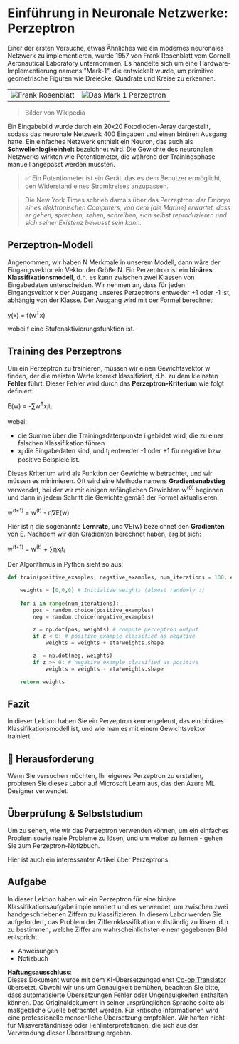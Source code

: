 <!--
CO_OP_TRANSLATOR_METADATA:
{
  "original_hash": "59021c5f419d3feda19075910a74280a",
  "translation_date": "2025-05-20T02:29:53+00:00",
  "source_file": "15-rag-and-vector-databases/data/perceptron.md",
  "language_code": "de"
}
-->
# Einführung in Neuronale Netzwerke: Perzeptron

Einer der ersten Versuche, etwas Ähnliches wie ein modernes neuronales Netzwerk zu implementieren, wurde 1957 von Frank Rosenblatt vom Cornell Aeronautical Laboratory unternommen. Es handelte sich um eine Hardware-Implementierung namens "Mark-1", die entwickelt wurde, um primitive geometrische Figuren wie Dreiecke, Quadrate und Kreise zu erkennen.

|      |      |
|--------------|-----------|
|<img src='images/Rosenblatt-wikipedia.jpg' alt='Frank Rosenblatt'/> | <img src='images/Mark_I_perceptron_wikipedia.jpg' alt='Das Mark 1 Perzeptron' />|

> Bilder von Wikipedia

Ein Eingabebild wurde durch ein 20x20 Fotodioden-Array dargestellt, sodass das neuronale Netzwerk 400 Eingaben und einen binären Ausgang hatte. Ein einfaches Netzwerk enthielt ein Neuron, das auch als **Schwellenlogikeinheit** bezeichnet wird. Die Gewichte des neuronalen Netzwerks wirkten wie Potentiometer, die während der Trainingsphase manuell angepasst werden mussten.

> ✅ Ein Potentiometer ist ein Gerät, das es dem Benutzer ermöglicht, den Widerstand eines Stromkreises anzupassen.

> Die New York Times schrieb damals über das Perzeptron: *der Embryo eines elektronischen Computers, von dem [die Marine] erwartet, dass er gehen, sprechen, sehen, schreiben, sich selbst reproduzieren und sich seiner Existenz bewusst sein kann.*

## Perzeptron-Modell

Angenommen, wir haben N Merkmale in unserem Modell, dann wäre der Eingangsvektor ein Vektor der Größe N. Ein Perzeptron ist ein **binäres Klassifikationsmodell**, d.h. es kann zwischen zwei Klassen von Eingabedaten unterscheiden. Wir nehmen an, dass für jeden Eingangsvektor x der Ausgang unseres Perzeptrons entweder +1 oder -1 ist, abhängig von der Klasse. Der Ausgang wird mit der Formel berechnet:

y(x) = f(w<sup>T</sup>x)

wobei f eine Stufenaktivierungsfunktion ist.

## Training des Perzeptrons

Um ein Perzeptron zu trainieren, müssen wir einen Gewichtsvektor w finden, der die meisten Werte korrekt klassifiziert, d.h. zu dem kleinsten **Fehler** führt. Dieser Fehler wird durch das **Perzeptron-Kriterium** wie folgt definiert:

E(w) = -∑w<sup>T</sup>x<sub>i</sub>t<sub>i</sub>

wobei:

* die Summe über die Trainingsdatenpunkte i gebildet wird, die zu einer falschen Klassifikation führen
* x<sub>i</sub> die Eingabedaten sind, und t<sub>i</sub> entweder -1 oder +1 für negative bzw. positive Beispiele ist.

Dieses Kriterium wird als Funktion der Gewichte w betrachtet, und wir müssen es minimieren. Oft wird eine Methode namens **Gradientenabstieg** verwendet, bei der wir mit einigen anfänglichen Gewichten w<sup>(0)</sup> beginnen und dann in jedem Schritt die Gewichte gemäß der Formel aktualisieren:

w<sup>(t+1)</sup> = w<sup>(t)</sup> - η∇E(w)

Hier ist η die sogenannte **Lernrate**, und ∇E(w) bezeichnet den **Gradienten** von E. Nachdem wir den Gradienten berechnet haben, ergibt sich:

w<sup>(t+1)</sup> = w<sup>(t)</sup> + ∑ηx<sub>i</sub>t<sub>i</sub>

Der Algorithmus in Python sieht so aus:

```python
def train(positive_examples, negative_examples, num_iterations = 100, eta = 1):

    weights = [0,0,0] # Initialize weights (almost randomly :)
        
    for i in range(num_iterations):
        pos = random.choice(positive_examples)
        neg = random.choice(negative_examples)

        z = np.dot(pos, weights) # compute perceptron output
        if z < 0: # positive example classified as negative
            weights = weights + eta*weights.shape

        z  = np.dot(neg, weights)
        if z >= 0: # negative example classified as positive
            weights = weights - eta*weights.shape

    return weights
```

## Fazit

In dieser Lektion haben Sie ein Perzeptron kennengelernt, das ein binäres Klassifikationsmodell ist, und wie man es mit einem Gewichtsvektor trainiert.

## 🚀 Herausforderung

Wenn Sie versuchen möchten, Ihr eigenes Perzeptron zu erstellen, probieren Sie dieses Labor auf Microsoft Learn aus, das den Azure ML Designer verwendet.

## Überprüfung & Selbststudium

Um zu sehen, wie wir das Perzeptron verwenden können, um ein einfaches Problem sowie reale Probleme zu lösen, und um weiter zu lernen - gehen Sie zum Perzeptron-Notizbuch.

Hier ist auch ein interessanter Artikel über Perzeptrons.

## Aufgabe

In dieser Lektion haben wir ein Perzeptron für eine binäre Klassifikationsaufgabe implementiert und es verwendet, um zwischen zwei handgeschriebenen Ziffern zu klassifizieren. In diesem Labor werden Sie aufgefordert, das Problem der Ziffernklassifikation vollständig zu lösen, d.h. zu bestimmen, welche Ziffer am wahrscheinlichsten einem gegebenen Bild entspricht.

* Anweisungen
* Notizbuch

**Haftungsausschluss**:  
Dieses Dokument wurde mit dem KI-Übersetzungsdienst [Co-op Translator](https://github.com/Azure/co-op-translator) übersetzt. Obwohl wir uns um Genauigkeit bemühen, beachten Sie bitte, dass automatisierte Übersetzungen Fehler oder Ungenauigkeiten enthalten können. Das Originaldokument in seiner ursprünglichen Sprache sollte als maßgebliche Quelle betrachtet werden. Für kritische Informationen wird eine professionelle menschliche Übersetzung empfohlen. Wir haften nicht für Missverständnisse oder Fehlinterpretationen, die sich aus der Verwendung dieser Übersetzung ergeben.
